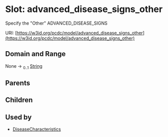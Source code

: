 
# Slot: advanced_disease_signs_other


Specify the "Other" ADVANCED_DISEASE_SIGNS

URI: [https://w3id.org/pcdc/model/advanced_disease_signs_other](https://w3id.org/pcdc/model/advanced_disease_signs_other)


## Domain and Range

None &#8594;  <sub>0..1</sub> [String](types/String.md)

## Parents


## Children


## Used by

 * [DiseaseCharacteristics](DiseaseCharacteristics.md)
